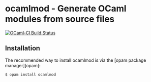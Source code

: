 ocamlmod - Generate OCaml modules from source files
===================================================

[![OCaml-CI Build Status](https://img.shields.io/endpoint?url=https://ci.ocamllabs.io/badge/gildor478/ocamlmod/master&logo=ocaml)](https://ci.ocamllabs.io/github/gildor478/ocamlmod)


Installation
------------

The recommended way to install ocamlmod is via the [opam package manager][opam]:

```sh
$ opam install ocamlmod
```

